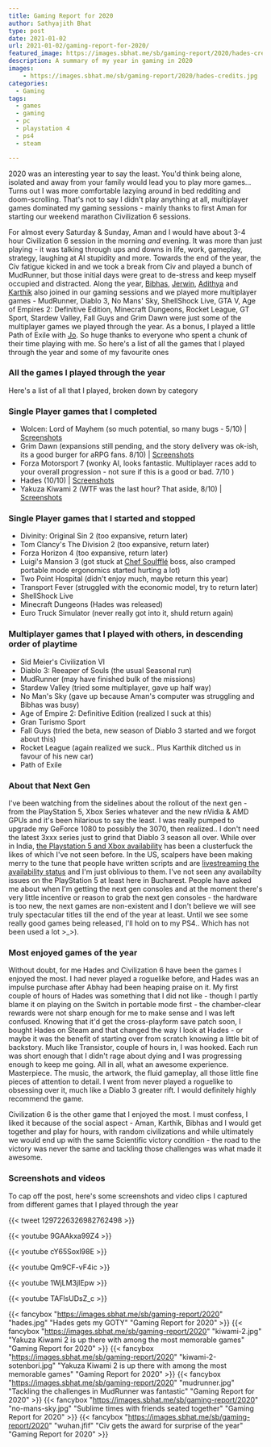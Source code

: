 ```yaml
---
title: Gaming Report for 2020
author: Sathyajith Bhat
type: post
date: 2021-01-02
url: 2021-01-02/gaming-report-for-2020/
featured_image: https://images.sbhat.me/sb/gaming-report/2020/hades-credits.jpg
description: A summary of my year in gaming in 2020
images:
    - https://images.sbhat.me/sb/gaming-report/2020/hades-credits.jpg
categories:
  - Gaming
tags:
  - games
  - gaming
  - pc
  - playstation 4
  - ps4
  - steam

---
```

2020 was an interesting year to say the least. You'd think being alone, isolated and away from your family would lead you to play more games... Turns out I was more comfortable lazying around in bed redditing and doom-scrolling. That's not to say I didn't play anything at all, multiplayer games dominated my gaming sessions - mainly thanks to first Aman for starting our weekend marathon Civilization 6 sessions. 

For almost every Saturday & Sunday, Aman and I would have about 3-4 hour Civilization 6 session in the morning _and_ evening. It was more than just playing - it was talking through ups and downs in life, work, gameplay, strategy, laughing at AI stupidity and more. Towards the end of the year, the Civ fatigue kicked in and we took a break from Civ and played a bunch of MudRunner, but those initial days were great to de-stress and keep myself occupied and distracted. Along the year, [Bibhas](https://twitter.com/bibhasdn), [Jerwin](https://twitter.com/Jerwinsamuel), [Adithya](https://twitter.com/TheTallpants/) and [Karthik](https://twitter.com/karthik) also joined in our gaming sessions and we played more multiplayer games - MudRunner, Diablo 3, No Mans' Sky, ShellShock Live, GTA V, Age of Empires 2: Definitive Edition, Minecraft Dungeons, Rocket League, GT Sport, Stardew Valley, Fall Guys and Grim Dawn were just some of the multiplayer games we played through the year. As a bonus, I played a little Path of Exile with [Jo](https://twitter.com/joshenoy).  So huge thanks to everyone who spent a chunk of their time playing with me. So here's a list of all the games that I played through the year and some of my favourite ones

### All the games I played through the year

Here's a list of all that I played, broken down by category

### Single Player games that I completed

- Wolcen: Lord of Mayhem (so much potential, so many bugs - 5/10) | [Screenshots](https://steamcommunity.com/id/sathyabhat/screenshots/?appid=424370&sort=newestfirst&browsefilter=myfiles&view=imagewall)
- Grim Dawn (expansions still pending, and the story delivery was ok-ish, its a good burger for aRPG fans. 8/10) | [Screenshots](https://steamcommunity.com/id/sathyabhat/screenshots/?appid=219990&sort=newestfirst&browsefilter=myfiles&view=imagewall)
- Forza Motorsport 7 (wonky AI, looks fantastic. Multiplayer races add to your overall progression - not sure if this is a good or bad. 7/10 ) 
- Hades (10/10) | [Screenshots](https://steamcommunity.com/id/sathyabhat/screenshots/?appid=1145360&sort=newestfirst&browsefilter=myfiles&view=imagewall)
- Yakuza Kiwami 2 (WTF was the last hour? That aside, 8/10) | [Screenshots](https://steamcommunity.com/id/sathyabhat/screenshots/?appid=927380&sort=newestfirst&browsefilter=myfiles&view=imagewall)

### Single Player games that I started and stopped 

- Divinity: Original Sin 2 (too expansive, return later) 
- Tom Clancy's The Division 2 (too expansive, return later)
- Forza Horizon 4 (too expansive, return later)
- Luigi's Mansion 3 (got stuck at [Chef Soulfflé](https://www.mariowiki.com/Chef_Soulffl%C3%A9) boss, also cramped portable mode ergonomics started hurting a lot)
- Two Point Hospital (didn't enjoy much, maybe return this year)
- Transport Fever (struggled with the economic model, try to return later)
- ShellShock Live 
- Minecraft Dungeons (Hades was released)
- Euro Truck Simulator (never really got into it, shuld return again)

### Multiplayer games that I played with others, in descending order of playtime

- Sid Meier's Civilization VI 
- Diablo 3: Reeaper of Souls (the usual Seasonal run)
- MudRunner (may have finished bulk of the missions)
- Stardew Valley (tried some multiplayer, gave up half way)
- No Man's Sky (gave up because Aman's computer was struggling and Bibhas was busy)
- Age of Empire 2: Definitive Edition (realized I suck at this)
- Gran Turismo Sport
- Fall Guys (tried the beta, new season of Diablo 3 started and we forgot about this)
- Rocket League (again realized we suck.. Plus Karthik ditched us in favour of his new car)
- Path of Exile 

### About that Next Gen

I've been watching from the sidelines about the rollout of the next gen - from the PlayStation 5, Xbox Series whatever and the new nVidia & AMD GPUs and it's been hilarious to say the least. I was really pumped to upgrade my GeForce 1080 to possibly the 3070, then realized.. I don't need the latest 3xxx series just to grind that Diablo 3 season all over. While over in India, [the Playstation 5 and Xbox availability](https://themakoreactor.com/tag/india/) has been a clusterfuck the likes of which I've not seen before. In the US, scalpers have been making merry to the tune that people have written scripts and are [livestreaming the availability status](https://www.youtube.com/watch?v=o3UlT5UDRC8) and I'm just oblivious to them. I've not seen any availabilty issues on the PlayStation 5 at least here in Bucharest. People have asked me about when I'm getting the next gen consoles and at the moment there's very little incentive or reason to grab the next gen consoles - the hardware is too new, the next games are non-existent and I don't believe we will see truly spectacular titles till the end of the year at least. Until we see some really good games being released, I'll hold on to my PS4.. Which has not been used a lot >_>).

### Most enjoyed games of the year

Without doubt, for me Hades and Civilization 6 have been the games I enjoyed the most. I had never played a roguelike before, and Hades was an impulse purchase after Abhay had been heaping praise on it. My first couple of hours of Hades was something that I did not like - though I partly blame it on playing on the Switch in portable mode first - the chamber-clear rewards were not sharp enough for me to make sense and I was left confused. Knowing that it'd get the cross-playform save patch soon, I bought Hades on Steam and that changed the way I look at Hades - or maybe it was the benefit of starting over from scratch knowing a little bit of backstory. Much like Transistor, couple of hours in, I was hooked. Each run was short enough that I didn't rage about dying and I was progressing enough to keep me going. All in all, what an awesome experience. Masterpiece. The music, the artwork, the fluid gameplay, all those little fine pieces of attention to detail. I went from never played a roguelike to obsessing over it, much like a Diablo 3 greater rift. I would definitely highly recommend the game.

Civilization 6 is the other game that I enjoyed the most. I must confess, I liked it because of the social aspect - Aman, Karthik, Bibhas and I would get together and play for hours, with random civilizations and while ultimately we would end up with the same Scientific victory condition - the road to the victory was never the same and tackling those challenges was what made it awesome.


### Screenshots and videos

To cap off the post, here's some screenshots and video clips I captured from different games that I played through the year

{{< tweet 1297226326982762498 >}}

{{< youtube 9GAAkxa99Z4 >}}

{{< youtube cY65Soxl98E >}}

{{< youtube Qm9CF-vF4ic >}}

{{< youtube 1WjLM3jIEpw >}}

{{< youtube TAFlsUDsZ_c >}}

{{< fancybox "https://images.sbhat.me/sb/gaming-report/2020" "hades.jpg" "Hades gets my GOTY" "Gaming Report for 2020" >}}
{{< fancybox "https://images.sbhat.me/sb/gaming-report/2020" "kiwami-2.jpg" "Yakuza Kiwami 2 is up there with among the most memorable games" "Gaming Report for 2020" >}}
{{< fancybox "https://images.sbhat.me/sb/gaming-report/2020" "kiwami-2-sotenbori.jpg" "Yakuza Kiwami 2 is up there with among the most memorable games" "Gaming Report for 2020" >}}
{{< fancybox "https://images.sbhat.me/sb/gaming-report/2020" "mudrunner.jpg" "Tackling the challenges in MudRunner was fantastic" "Gaming Report for 2020" >}}
{{< fancybox "https://images.sbhat.me/sb/gaming-report/2020" "no-mans-sky.jpg" "Sublime times with friends seated together" "Gaming Report for 2020" >}}
{{< fancybox "https://images.sbhat.me/sb/gaming-report/2020" "wuhan.jfif" "Civ gets the award for surprise of the year" "Gaming Report for 2020" >}}
